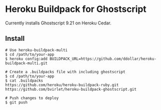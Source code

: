 # Heroku Buildpack for Ghostscript

Currently installs Ghostscript 9.21 on Heroku Cedar.

## Install

    # Use heroku-buildpack-multi
    $ cd /path/to/your-app
    $ heroku config:add BUILDPACK_URL=https://github.com/ddollar/heroku-buildpack-multi.git

    # Create a .buildpacks file with including ghostscript
    $ cd /path/to/your-app
    $ cat .buildpacks
    https://github.com/heroku/heroku-buildpack-ruby.git
    https://github.com/bvirlet/heroku-buildpack-ghostscript.git

    # Push changes to deploy
    $ git push
